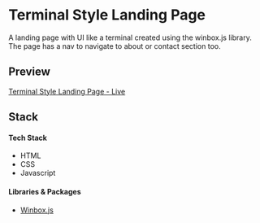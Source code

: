 # Terminal Style Landing Page

A landing page with UI like a terminal created using the winbox.js library. The page has a nav to navigate to about or contact section too.

## Preview

[Terminal Style Landing Page - Live](https://terminal-style-landing-page-dk.netlify.app/)

## Stack

#### Tech Stack

- HTML
- CSS
- Javascript

#### Libraries & Packages

- [Winbox.js](https://github.com/nextapps-de/winbox)

